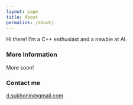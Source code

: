 ```yaml
---
layout: page
title: About
permalink: /about/
---
```


Hi there! I'm a C++ enthusiast and a newbie at AI.

### More Information

More soon!

### Contact me

[d.sukhonin@gmail.com](mailto:d.sukhonin+deni64k@gmail.com)
